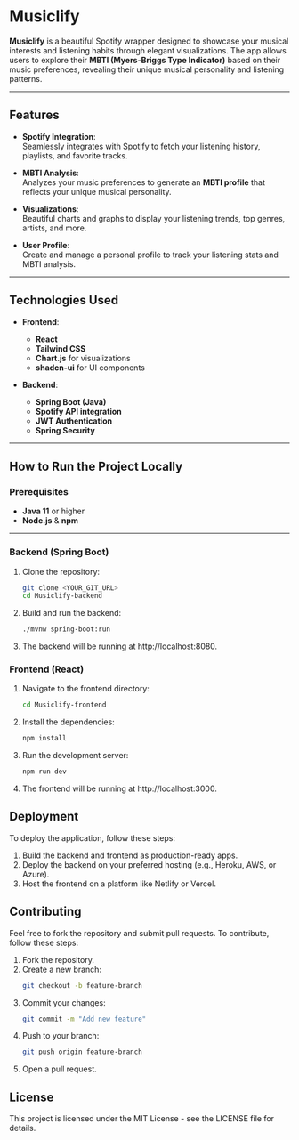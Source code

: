 # **Musiclify**

**Musiclify** is a beautiful Spotify wrapper designed to showcase your musical interests and listening habits through elegant visualizations. The app allows users to explore their **MBTI (Myers-Briggs Type Indicator)** based on their music preferences, revealing their unique musical personality and listening patterns.

---

## **Features**

- **Spotify Integration**:  
  Seamlessly integrates with Spotify to fetch your listening history, playlists, and favorite tracks.

- **MBTI Analysis**:  
  Analyzes your music preferences to generate an **MBTI profile** that reflects your unique musical personality.

- **Visualizations**:  
  Beautiful charts and graphs to display your listening trends, top genres, artists, and more.

- **User Profile**:  
  Create and manage a personal profile to track your listening stats and MBTI analysis.

---

## **Technologies Used**

- **Frontend**:  
  - **React**
  - **Tailwind CSS**
  - **Chart.js** for visualizations
  - **shadcn-ui** for UI components

- **Backend**:  
  - **Spring Boot (Java)**
  - **Spotify API integration**
  - **JWT Authentication**
  - **Spring Security**

---

## **How to Run the Project Locally**

### **Prerequisites**

- **Java 11** or higher
- **Node.js** & **npm**

---

### **Backend (Spring Boot)**

1. Clone the repository:  
   ```sh
   git clone <YOUR_GIT_URL>
   cd Musiclify-backend

2. Build and run the backend:
    ```sh
    ./mvnw spring-boot:run

3. The backend will be running at http://localhost:8080.

### **Frontend (React)**

1. Navigate to the frontend directory:
    ```sh
    cd Musiclify-frontend
    
2. Install the dependencies:
    ```sh
    npm install

3. Run the development server:
    ```sh
    npm run dev

4. The frontend will be running at http://localhost:3000.

## **Deployment**
To deploy the application, follow these steps:
1. Build the backend and frontend as production-ready apps.
2. Deploy the backend on your preferred hosting (e.g., Heroku, AWS, or Azure).
3. Host the frontend on a platform like Netlify or Vercel.

## **Contributing**
Feel free to fork the repository and submit pull requests. To contribute, follow these steps:
1. Fork the repository.
2. Create a new branch:
    ```sh
    git checkout -b feature-branch

3. Commit your changes:
    ```sh
    git commit -m "Add new feature"
4. Push to your branch:
    ```sh
    git push origin feature-branch
5. Open a pull request.

## **License**
This project is licensed under the MIT License - see the LICENSE file for details.
